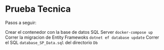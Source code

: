 # Prueba Tecnica

Pasos a seguir:

Crear el contenedor con la base de datos SQL Server `docker-compose up`
Correr la migracion de Entity Framewoks `dotnet ef database update`
Correr el SQL `database_SP_Data.sql` del directorio `Db`

